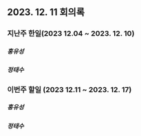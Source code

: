## 2023. 12. 11 회의록

### 지난주 한일(2023 12.04 ~ 2023. 12. 10)

##### 홍유성


##### 정태수

### 이번주 할일 (2023 12.11 ~ 2023. 12. 17)

##### 홍유성


##### 정태수
